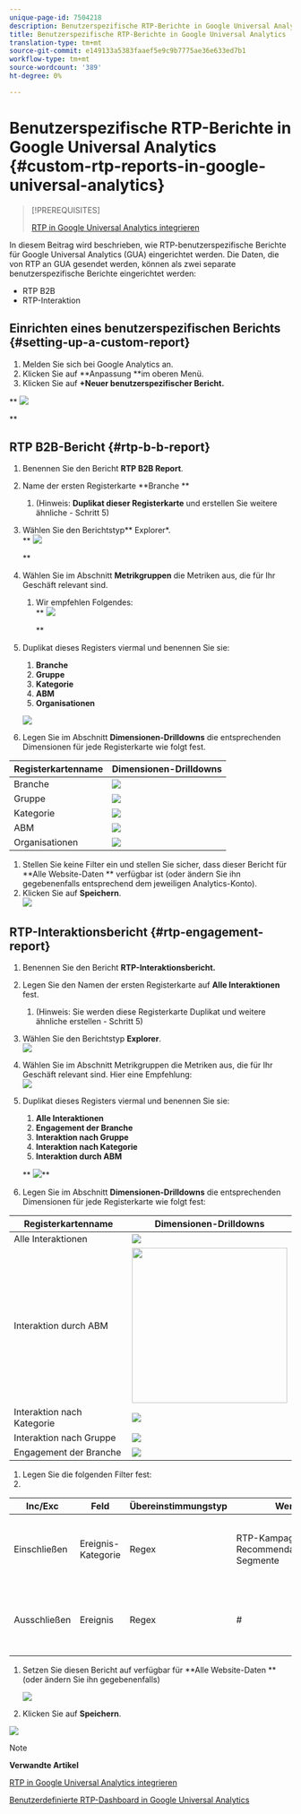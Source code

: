 ```yaml
---
unique-page-id: 7504218
description: Benutzerspezifische RTP-Berichte in Google Universal Analytics - Marketing Docs - Produktdokumentation
title: Benutzerspezifische RTP-Berichte in Google Universal Analytics
translation-type: tm+mt
source-git-commit: e149133a5383faaef5e9c9b7775ae36e633ed7b1
workflow-type: tm+mt
source-wordcount: '389'
ht-degree: 0%

---
```



# Benutzerspezifische RTP-Berichte in Google Universal Analytics {#custom-rtp-reports-in-google-universal-analytics}

>[!PREREQUISITES]
>
>[RTP in Google Universal Analytics integrieren](integrate-rtp-with-google-universal-analytics.md)

In diesem Beitrag wird beschrieben, wie RTP-benutzerspezifische Berichte für Google Universal Analytics (GUA) eingerichtet werden.  Die Daten, die von RTP an GUA gesendet werden, können als zwei separate benutzerspezifische Berichte eingerichtet werden:

* RTP B2B
* RTP-Interaktion

## Einrichten eines benutzerspezifischen Berichts {#setting-up-a-custom-report}

1. Melden Sie sich bei Google Analytics an.
1. Klicken Sie auf **Anpassung **im oberen Menü.
1. Klicken Sie auf **+Neuer benutzerspezifischer Bericht.**

** ![](assets/image2015-3-22-16-3a10-3a48.png)

**

## RTP B2B-Bericht {#rtp-b-b-report}

1. Benennen Sie den Bericht **RTP B2B Report**.
1. Name der ersten Registerkarte **Branche **

   1. (Hinweis: **Duplikat dieser Registerkarte** und erstellen Sie weitere ähnliche - Schritt 5)

1. Wählen Sie den Berichtstyp** Explorer*.\
   ** ![](assets/image2015-3-22-16-3a15-3a25.png)

   **

1. Wählen Sie im Abschnitt **Metrikgruppen** die Metriken aus, die für Ihr Geschäft relevant sind.

   1. Wir empfehlen Folgendes:\
      ** ![](assets/image2015-3-22-16-3a16-3a40.png)

      **

1. Duplikat dieses Registers viermal und benennen Sie sie:

   1. **Branche**
   1. **Gruppe**
   1. **Kategorie**
   1. **ABM**
   1. **Organisationen**

   ![](assets/image2015-3-22-16-3a17-3a41.png)

1. Legen Sie im Abschnitt **Dimensionen-Drilldowns** die entsprechenden Dimensionen für jede Registerkarte wie folgt fest.

<table> 
 <thead> 
  <tr> 
   <th> 
    <div>
      Registerkartenname 
    </div></th> 
   <th> 
    <div>
      Dimensionen-Drilldowns 
    </div></th> 
  </tr> 
 </thead> 
 <tbody> 
  <tr> 
   <td>Branche</td> 
   <td><img src="assets/1.png" data-linked-resource-id="7514675" data-linked-resource-type="attachment" data-base-url="https://docs.marketo.com" data-linked-resource-container-id="7504218"></td> 
  </tr> 
  <tr> 
   <td>Gruppe</td> 
   <td><img src="assets/2.png" data-linked-resource-id="7514674" data-linked-resource-type="attachment" data-base-url="https://docs.marketo.com" data-linked-resource-container-id="7504218"></td> 
  </tr> 
  <tr> 
   <td>Kategorie</td> 
   <td><img src="assets/3.png" data-linked-resource-id="7514673" data-linked-resource-type="attachment" data-base-url="https://docs.marketo.com" data-linked-resource-container-id="7504218"></td> 
  </tr> 
  <tr> 
   <td>ABM</td> 
   <td><img src="assets/5.png" data-linked-resource-id="7514677" data-linked-resource-type="attachment" data-base-url="https://docs.marketo.com" data-linked-resource-container-id="7504218"></td> 
  </tr> 
  <tr> 
   <td>Organisationen</td> 
   <td><img src="assets/5.png" data-linked-resource-id="7514677" data-linked-resource-type="attachment" data-base-url="https://docs.marketo.com" data-linked-resource-container-id="7504218"></td> 
  </tr> 
 </tbody> 
</table>

1. Stellen Sie keine Filter ein und stellen Sie sicher, dass dieser Bericht für **Alle Website-Daten ** verfügbar ist (oder ändern Sie ihn gegebenenfalls entsprechend dem jeweiligen Analytics-Konto).
1. Klicken Sie auf **Speichern**.\
   ![](assets/image2015-3-22-16-3a21-3a23.png)

## RTP-Interaktionsbericht {#rtp-engagement-report}

1. Benennen Sie den Bericht **RTP-Interaktionsbericht.**
1. Legen Sie den Namen der ersten Registerkarte auf **Alle Interaktionen** fest.

   1. (Hinweis: Sie werden diese Registerkarte Duplikat und weitere ähnliche erstellen - Schritt 5)

1. Wählen Sie den Berichtstyp **Explorer**.\
   ![](assets/image2015-3-22-16-3a23-3a36.png)

1. Wählen Sie im Abschnitt Metrikgruppen die Metriken aus, die für Ihr Geschäft relevant sind. Hier eine Empfehlung:\
   ![](assets/image2015-3-22-16-3a24-3a57.png)

1. Duplikat dieses Registers viermal und benennen Sie sie:

   1. **Alle Interaktionen**
   1. **Engagement der Branche**
   1. **Interaktion nach Gruppe**
   1. **Interaktion nach Kategorie**
   1. **Interaktion durch ABM**

   ** ![](assets/image2015-3-22-16-3a26-3a21.png)\**

1. Legen Sie im Abschnitt **Dimensionen-Drilldowns** die entsprechenden Dimensionen für jede Registerkarte wie folgt fest:

<table> 
 <thead> 
  <tr> 
   <th> 
    <div>
      Registerkartenname 
    </div></th> 
   <th> 
    <div>
      Dimensionen-Drilldowns 
    </div></th> 
  </tr> 
 </thead> 
 <tbody> 
  <tr> 
   <td>Alle Interaktionen</td> 
   <td><img src="assets/a.png" data-linked-resource-id="7514683" data-linked-resource-type="attachment" data-base-url="https://docs.marketo.com" data-linked-resource-container-id="7504218"></td> 
  </tr> 
  <tr> 
   <td>Interaktion durch ABM</td> 
   <td><img width="277" src="assets/4.png" data-linked-resource-id="7514678" data-linked-resource-type="attachment" data-base-url="https://docs.marketo.com" data-linked-resource-container-id="7504218"></td> 
  </tr> 
  <tr> 
   <td>Interaktion nach Kategorie</td> 
   <td><img src="assets/a.png" data-linked-resource-id="7514683" data-linked-resource-type="attachment" data-base-url="https://docs.marketo.com" data-linked-resource-container-id="7504218"></td> 
  </tr> 
  <tr> 
   <td>Interaktion nach Gruppe</td> 
   <td><img src="assets/c.png" data-linked-resource-id="7514681" data-linked-resource-type="attachment" data-base-url="https://docs.marketo.com" data-linked-resource-container-id="7504218"></td> 
  </tr> 
  <tr> 
   <td>Engagement der Branche</td> 
   <td><img src="assets/b.png" data-linked-resource-id="7514682" data-linked-resource-type="attachment" data-base-url="https://docs.marketo.com" data-linked-resource-container-id="7504218"></td> 
  </tr> 
 </tbody> 
</table>

1. Legen Sie die folgenden Filter fest:
1. 

<table> 
 <thead> 
  <tr> 
   <th> 
    <div>
      Inc/Exc 
    </div></th> 
   <th> 
    <div>
      Feld 
    </div></th> 
   <th> 
    <div>
      Übereinstimmungstyp 
    </div></th> 
   <th> 
    <div>
      Werte 
    </div></th> 
   <th colspan="1"> 
    <div>
      Kommentare 
    </div></th> 
  </tr> 
 </thead> 
 <tbody> 
  <tr> 
   <td><p>Einschließen</p></td> 
   <td><p>Ereignis-Kategorie</p></td> 
   <td>Regex</td> 
   <td>RTP-Kampagnen|RTP-Recommendations|RTP-Segmente</td> 
   <td colspan="1">Filtert alle anderen benutzerspezifischen Ereignis, die nicht mit RTP in Zusammenhang stehen</td> 
  </tr> 
  <tr> 
   <td>Ausschließen</td> 
   <td>Ereignis</td> 
   <td>Regex</td> 
   <td>#</td> 
   <td colspan="1">Ermöglicht das Filtern aus der Kampagne der Berichte mit # im Namen der Kampagne</td> 
  </tr> 
 </tbody> 
</table>

1. Setzen Sie diesen Bericht auf verfügbar für **Alle Website-Daten **(oder ändern Sie ihn gegebenenfalls)

   ![](assets/image2015-3-22-16-3a29-3a5.png)

1. Klicken Sie auf **Speichern**.

![](assets/image2015-3-22-16-3a30-3a0.png)

>[!NOTE]
>
>**Verwandte Artikel**
>
>[RTP in Google Universal Analytics integrieren](integrate-rtp-with-google-universal-analytics.md)
>
>[Benutzerdefinierte RTP-Dashboard in Google Universal Analytics](custom-rtp-dashboards-in-google-universal-analytics.md)

